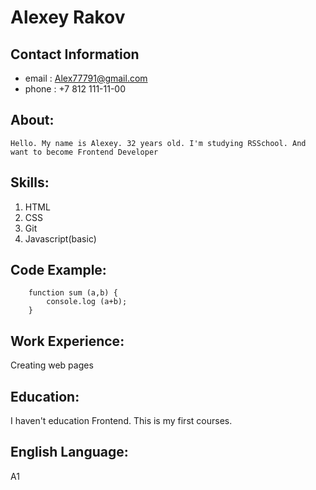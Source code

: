 # Alexey Rakov

## Contact Information
   * email : Alex77791@gmail.com
   * phone : +7 812 111-11-00

## About:
    Hello. My name is Alexey. 32 years old. I'm studying RSSchool. And want to become Frontend Developer

## Skills:
   1. HTML 
   2. CSS
   3. Git
   4. Javascript(basic)
 
## Code Example:
```
    function sum (a,b) {
        console.log (a+b);
    }
```

## Work Experience:
Creating web pages

## Education:
I haven't education Frontend. This is my first courses.

## English Language:
A1